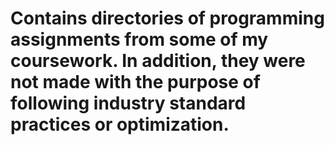 # Contains directories of programming assignments from some of my coursework. In addition, they were not made with the purpose of following industry standard practices or optimization.

